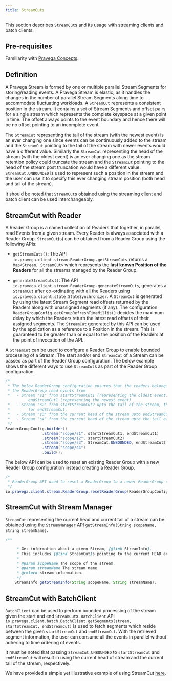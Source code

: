 ```yaml
---
title: StreamCuts
---
```


<!--
Copyright Pravega Authors.

Licensed under the Apache License, Version 2.0 (the "License");
you may not use this file except in compliance with the License.
You may obtain a copy of the License at

    http://www.apache.org/licenses/LICENSE-2.0

Unless required by applicable law or agreed to in writing, software
distributed under the License is distributed on an "AS IS" BASIS,
WITHOUT WARRANTIES OR CONDITIONS OF ANY KIND, either express or implied.
See the License for the specific language governing permissions and
limitations under the License.
-->

This section describes `StreamCut`s and its usage with streaming clients and batch clients.

## Pre-requisites

Familiarity with [Pravega Concepts](pravega-concepts.md).

## Definition

A Pravega Stream is formed by one or multiple parallel Stream Segments for storing/reading events. A Pravega Stream
is elastic, as it handles the changes in the number of parallel Stream Segments along time to accommodate
fluctuating workloads. A `StreamCut` represents a consistent position in the stream. It contains
a set of Stream Segments and offset pairs for a single stream which represents the complete keyspace at a given
point in time. The offset always points to the event boundary and hence there will be no offset pointing to
an incomplete event.

The `StreamCut` representing the tail of the stream (with the newest event) is an ever changing one since
events can be continuously added to the stream and the `StreamCut` pointing to the tail of the stream with
newer events would have a different value. Similarly the `StreamCut` representing the head of the
stream (with the oldest event) is an ever changing one as the stream retention policy could truncate the stream
and the `StreamCut` pointing to the head of the stream post truncation would have a different value.
`StreamCut.UNBOUNDED` is used to represent such a position in the stream and the user can use it to
specify this ever changing stream position (both head and tail of the stream).

It should be noted that `StreamCut`s obtained using the streaming client and batch client can be used
interchangeably.

## StreamCut with Reader

A Reader Group is a named collection of Readers that together, in parallel, read Events from a given stream. Every
Reader is always associated with a Reader Group. `StreamCut`(s) can be obtained from a Reader Group using the
following APIs:
 - `getStreamCuts()`: The API `io.pravega.client.stream.ReaderGroup.getStreamCuts` returns a
`Map<Stream, StreamCut>` which represents the **last known Position of the Readers** for all the streams managed by the Reader Group.

 - `generateStreamCuts()`: The API `io.pravega.client.stream.ReaderGroup.generateStreamCuts`, generates a `StreamCut` after co-ordinating with all the Readers using `io.pravega.client.state.StateSynchronizer`. A `StreamCut` is generated by using the latest Stream Segment read offsets returned by the Readers along with unassigned segments (if any). The configuration `ReaderGroupConfig.getGroupRefreshTimeMillis()` decides the maximum delay by which the Readers return the latest read offsets of their assigned segments. The `StreamCut` generated by this API can be used by the application as a reference to a Position in the stream. This is guaranteed to be greater than or equal to the position of the Readers at the point of invocation of the API.

A `StreamCut` can be used to configure a Reader Group to enable bounded processing of a Stream. The start
and/or end `StreamCut` of a Stream can be passed as part of the Reader Group configuration. The below example
shows the different ways to use `StreamCut`s as part of the Reader Group configuration.

```java
/*
 * The below ReaderGroup configuration ensures that the readers belonging to
 * the ReaderGroup read events from
 *   - Stream "s1" from startStreamCut1 (representing the oldest event) upto
          endStreamCut1 (representing the newest event)
 *   - Stream "s2" from startStreamCut2 upto the tail of the stream, this is similar to using StreamCut.UNBOUNDED
 *        for endStreamCut.
 *   - Stream "s3" from the current head of the stream upto endStreamCut2
 *   - Stream "s4" from the current head of the stream upto the tail of the stream.
 */
ReaderGroupConfig.builder()
                .stream("scope/s1", startStreamCut1, endStreamCut1)
                .stream("scope/s2", startStreamCut2)
                .stream("scope/s3", StreamCut.UNBOUNDED, endStreamCut2)
                .stream("scope/s4")
                .build();
```

The below API can be used to reset an existing Reader Group with a new Reader Group configuration instead creating a Reader Group.
```java
/*
 * ReaderGroup API used to reset a ReaderGroup to a newer ReaderGroup configuration.
 */
io.pravega.client.stream.ReaderGroup.resetReaderGroup(ReaderGroupConfig config)
```

## StreamCut with Stream Manager

`StreamCut` representing the current head and current tail of a stream can be obtained using the `StreamManager` API `getStreamInfo(String scopeName, String streamName)`.

```java
/**

     * Get information about a given Stream, {@link StreamInfo}.
     * This includes {@link StreamCut}s pointing to the current HEAD and TAIL of the Stream.
     *
     * @param scopeName The scope of the stream.
     * @param streamName The stream name.
     * @return stream information.
     */
    StreamInfo getStreamInfo(String scopeName, String streamName);

```
## StreamCut with BatchClient

`BatchClient` can be used to perform bounded processing of the stream given the start and end `StreamCut`s. `BatchClient` API ```io.pravega.client.batch.BatchClient.getSegments(stream, startStreamCut, endStreamCut)``` is used to
fetch segments which reside between the given `startStreamCut` and `endStreamCut`. With the retrieved segment information, the user can consume all the events in parallel without adhering to time ordering of events.

It must be noted that passing `StreamCut.UNBOUNDED` to `startStreamCut` and `endStreamCut` will result in using the current head of stream and the current tail of the stream, respectively.


We have provided a simple yet illustrative example of using StreamCut [here](https://github.com/pravega/pravega-samples/tree/v0.5.0/pravega-client-examples/src/main/java/io/pravega/example/streamcuts).
